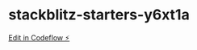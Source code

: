 # stackblitz-starters-y6xt1a

[Edit in Codeflow ⚡️](https://stackblitz.com/~/github.com/RaxFord1/stackblitz-starters-y6xt1a)